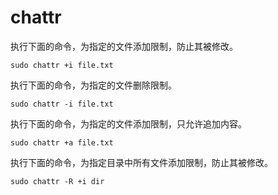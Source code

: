 # chattr

执行下面的命令，为指定的文件添加限制，防止其被修改。

```
sudo chattr +i file.txt
```

执行下面的命令，为指定的文件删除限制。

```
sudo chattr -i file.txt
```

执行下面的命令，为指定的文件添加限制，只允许追加内容。

```
sudo chattr +a file.txt
```

执行下面的命令，为指定目录中所有文件添加限制，防止其被修改。

```
sudo chattr -R +i dir
```

